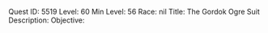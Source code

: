 Quest ID: 5519
Level: 60
Min Level: 56
Race: nil
Title: The Gordok Ogre Suit
Description: 
Objective: 
